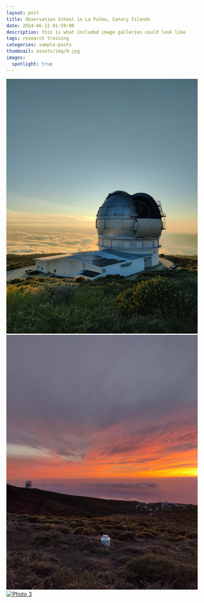 ```yaml
---
layout: post
title: Observation School in La Palma, Canary Islands
date: 2024-06-12 01:59:00
description: this is what included image galleries could look like
tags: research training
categories: sample-posts
thumbnail: assets/img/9.jpg
images:
  spotlight: true
---
```



<!-- Group 1 -->
<div class="spotlight-group">
    <a class="spotlight" href="assets/img/roque2.jpg">
        <img src="assets/img/roque2.jpg" alt="Photo 1" />
    </a>
    <a class="spotlight" href="assets/img/roque1.jpg">
        <img src="assets/img/roque1.jpg" alt="Photo 2" />
    </a>
    <a class="spotlight" href="assets/img/roque3.jpg">
        <img src="assets/img/roque3.jpg" alt="Photo 3" />
    </a>
</div>